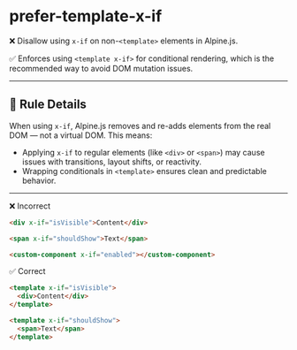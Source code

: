 # prefer-template-x-if

❌ Disallow using `x-if` on non-`<template>` elements in Alpine.js.

✅ Enforces using `<template x-if>` for conditional rendering, which is the recommended way to avoid DOM mutation issues.

---

## 🔧 Rule Details

When using `x-if`, Alpine.js removes and re-adds elements from the real DOM — not a virtual DOM. This means:

- Applying `x-if` to regular elements (like `<div>` or `<span>`) may cause issues with transitions, layout shifts, or reactivity.
- Wrapping conditionals in `<template>` ensures clean and predictable behavior.

---

❌ Incorrect

```html
<div x-if="isVisible">Content</div>
```

```html
<span x-if="shouldShow">Text</span>
```

```html
<custom-component x-if="enabled"></custom-component>
```


✅ Correct

```html
<template x-if="isVisible">
  <div>Content</div>
</template>
```

```html
<template x-if="shouldShow">
  <span>Text</span>
</template>

```